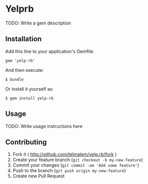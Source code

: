 # Yelprb

TODO: Write a gem description

## Installation

Add this line to your application's Gemfile:

    gem 'yelp-rb'

And then execute:

    $ bundle

Or install it yourself as:

    $ gem install yelp-rb

## Usage

TODO: Write usage instructions here

## Contributing

1. Fork it ( http://github.com/telmalem/yelp.rb/fork )
2. Create your feature branch (`git checkout -b my-new-feature`)
3. Commit your changes (`git commit -am 'Add some feature'`)
4. Push to the branch (`git push origin my-new-feature`)
5. Create new Pull Request
